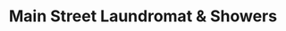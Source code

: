 ---
title: "Main Street Laundromat & Showers"
url: /quartzsite/main-street-laundromat-and-showers/
shop: laundry
---